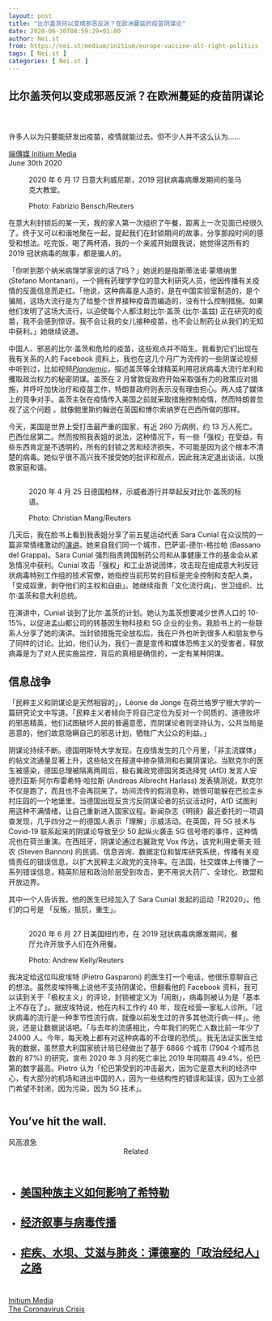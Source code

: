 ```yaml
---
layout: post
title: "比尔盖茨何以变成邪恶反派？在欧洲蔓延的疫苗阴谋论"
date: 2020-06-30T08:59:29+01:00
author: Nei.st
from: https://nei.st/medium/initium/europe-vaccine-alt-right-politics
tags: [ Nei.st ]
categories: [ Nei.st ]
---
```


<article class="post-22112 post type-post status-publish format-standard hentry category-initium tag-the-coronavirus-crisis" id="post-22112"> <header class="page-header medium Archives"><div class="page-header__image"></div><div class="page-header__content"><h1 class="page-title text-align-center">比尔盖茨何以变成邪恶反派？在欧洲蔓延的疫苗阴谋论</h1></div> </header><div class="entry-content aesop-entry-content" id="post-22112-content"><link as="font" crossorigin="anonymous" href="//cdn.jsdelivr.net/gh/0nd1jyU39XQ/_/glyph/font-face/0uIzqoZjSuJfvSBnvgXTcApMtcVhMcpr.woff" rel="preload" type="font/woff"/><link as="font" crossorigin="anonymous" href="//cdn.jsdelivr.net/gh/0nd1jyU39XQ/_/glyph/font-face/1sTnSLZWDKucPX6SAk.woff" rel="preload" type="font/woff"/><p class="blog-post__description">许多人以为只要能研发出疫苗，疫情就能过去。但不少人并不这么认为……</p><span id="more-22112"></span><div class="container uiScale uiScale-ui--regular uiScale-caption--regular u-flexCenter u-marginVertical24 u-fontSize15 js-postMetaLockup"><div class="u-flex0"><a class="initium __link-logo" dir="auto" href="//nei.st/medium/initium"></a></div><div class="u-flex1 u-paddingLeft15 u-overflowHidden"><div class="u-paddingBottom3"><a class="initium __link-logo" dir="auto" href="//nei.st/medium/initium">端傳媒 Initium Media</a></div><div class="ui-caption u-noWrapWithEllipsis js-testPostMetaInlineSupplemental"><time>June 30th 2020</time></div></div></div><div class="container large img edge"><div class="aspectRatioPlaceholder"><div class="progressiveMedia" data-height="720" data-width="1080"> <img alt="" class="progressiveMedia-image" data-src="https://cdn.jsdelivr.net/gh/0nd1jyU39XQ/_/img/1/c707920c9b214dcba3b5a70de4a647ee.jpg" src="https://cdn.jsdelivr.net/gh/0nd1jyU39XQ/_/img/1/c707920c9b214dcba3b5a70de4a647ee.jpg"/></div></div><div class="aesop-image-component"> <figure class="aesop-image-component-image aesop-component-align-center aesop-image-component-caption-left"> <figcaption class="aesop-image-component-caption"><p class="aesop-cap-description">2020 年 6 月 17 日意大利威尼斯，2019 冠状病毒病爆发期间的圣马克大教堂。</p><p class="aesop-cap-cred">Photo: Fabrizio Bensch/Reuters</p> </figcaption> </figure></div></div><p>在意大利封锁后的某一天，我的家人第一次组织了午餐，距离上一次见面已经很久了。终于又可以和谐地聚在一起，提起我们在封锁期间的故事，分享那段时间的感受和想法。吃完饭，喝了两杯酒，我的一个亲戚开始跟我说，她觉得这所有的 2019 冠状病毒的故事，都是骗人的。</p><p>「你听到那个纳米病理学家说的话了吗？」她说的是指斯蒂法诺·蒙塔纳里 (Stefano Montanari)，一个拥有药理学学位的意大利研究人员，他因传播有关疫情的反面信息而走红。「他说，这种病毒是人造的，是在中国实验室制造的，是个骗局，这场大流行是为了给整个世界接种疫苗而编造的，没有什么控制措施。如果他们发明了这场大流行，以迫使每个人都注射比尔·盖茨 (比尔·盖兹) 正在研究的疫苗，我不会感到惊讶。我不会让我的女儿接种疫苗，也不会让制药业从我们的无知中获利。」她继续说道。</p><p>中国人、邪恶的比尔·盖茨和危险的疫苗，这些观点并不陌生。我看到它们出现在我有关系的人的 Facebook 资料上，我也在这几个月广为流传的一些阴谋论视频中听到过，比如视频<a href="https://www.youtube.com/watch?v=YqWUuOqf_TU" rel="noopener noreferrer nofollow" target="_blank"><em>Plandemic</em></a>，描述盖茨等全球精英利用冠状病毒大流行牟利和攫取政治权力的秘密阴谋。盖茨在 2 月曾敦促政府开始采取强有力的政策应对措施，并呼吁加快治疗和疫苗工作，特朗普政府则表示没有理由担心。两人成了媒体上的竞争对手。盖茨主张在疫情传入美国之前就采取措施控制疫情，然而特朗普忽视了这个问题 。就像鲍里斯约翰逊在英国和博尔索纳罗在巴西所做的那样。</p><p>今天，美国是世界上受打击最严重的国家，有近 260 万病例，约 13 万人死亡。巴西位居第二。然而按照我表姐的说法，这种情况下，有一些「强权」在受益，有些东西肯定是不透明的，所有的封锁之苦和经济损失，不可能是因为这个根本不清楚的病毒。她似乎很不高兴我不接受她的批评和观点，因此我决定退出谈话，以挽救家庭和谐。</p><div class="container img edge"><div class="aspectRatioPlaceholder"><div class="progressiveMedia" data-height="720" data-width="1080"> <img alt="" class="progressiveMedia-image" data-src="https://cdn.jsdelivr.net/gh/0nd1jyU39XQ/_/img/1/c3820320b2384c1ba2edab2f7dda9df7.jpg" src="https://cdn.jsdelivr.net/gh/0nd1jyU39XQ/_/img/1/c3820320b2384c1ba2edab2f7dda9df7.jpg"/></div></div><div class="aesop-image-component"> <figure class="aesop-image-component-image aesop-component-align-center aesop-image-component-caption-left"> <figcaption class="aesop-image-component-caption"><p class="aesop-cap-description">2020 年 4 月 25 日德国柏林，示威者游行并举起反对比尔·盖茨的标语。</p><p class="aesop-cap-cred">Photo: Christian Mang/Reuters</p> </figcaption> </figure></div></div><p>几天后，我在脸书上看到我表姐分享了前五星运动代表 Sara Cunial 在众议院的一篇非常情绪激动的<a href="https://www.youtube.com/watch?v=2A0pDj4r2D8" rel="noopener noreferrer nofollow" target="_blank">演讲</a>。她来自我们同一个城市，巴萨诺-德尔-格拉帕 (Bassano del Grappa)。Sara Cunial 强烈指责跨国制药公司和从事健康工作的基金会从紧急情况中获利。Cunial 攻击「强权」和工业游说团体，攻击现在组成意大利反冠状病毒特别工作组的技术官僚，她指控当前形势的目标是完全控制和支配人类，「变成奴隶，剥夺他们的主权和自由」。她继续指责「文化流行病」、世卫组织、比尔·盖茨和意大利总统。</p><div class="code-block code-block-1" style="margin: 8px 0; clear: both;"><div class="container ads_KbHEVhh8Rw"><div class="card card--blog post-sidebar"><div class="card-body"><div class="logo_ngcontent-kty-0"> </div><div class="iframe-blocker U6XAMK63Vh00WqvF2BacIQ"><div class="background-h60B"> </div><div class="WumZiPCS4MeMw4pxQ"> </div></div></div><div class="card-footer"><div class="card-footer-wrapper" layout="row bottom-left"></div></div></div></div></div><p>在演讲中，Cunial 谈到了比尔·盖茨的计划。她认为盖茨想要减少世界人口的 10-15%，以促进孟山都公司的转基因生物科技和 5G 企业的业务。我脸书上的一些联系人分享了她的演讲。当封锁措施完全放松后，我在户外也听到很多人和朋友参与了同样的讨论。比如，他们认为，我们一直是宣传和媒体恐怖主义的受害者，释放病毒是为了对人民实施监控，背后的真相是确信的，一定有某种阴谋。</p><h2>信息战争</h2><p>「民粹主义和阴谋论是天然相容的」，Léonie de Jonge 在荷兰格罗宁根大学的一篇研究论文中写道。「民粹主义者倾向于将自己定位为反对一个同质的、道德败坏的邪恶精英，他们试图破坏人民的普遍意愿，而阴谋论者则坚持认为，公共当局是恶意的，他们故意隐瞒自己的邪恶计划，牺牲广大公众的利益。」</p><p>阴谋论持续不断。德国明斯特大学发现，在疫情发生的几个月里，「非主流媒体」的帖文流通量显著上升，这些帖文在报道中掺杂猜测和右翼阴谋论。当默克尔的医生被感染，德国总理被隔离两周后，极右翼政党德国另类选择党 (AfD) 发言人安德烈亚斯·阿尔布雷希特·哈拉斯 (Andreas Albrecht Harlass) 发表猜测说，默克尔不仅是跑了，而且也不会再回来了。坊间流传的假消息称，她很可能躲在巴拉圭乡村庄园的一个地堡里。当德国出现反贪污反阴谋论者的抗议活动时，AfD 试图利用这种不满情绪，让自己重新进入国家议程。新闻杂志《明镜》最近委托的一项调查发现，几乎四分之一的德国人表示「理解」示威活动。在英国，将 5G 技术与 Covid-19 联系起来的阴谋论导致至少 50 起纵火袭击 5G 信号塔的事件，这种情况也在荷兰重演。在西班牙，阴谋论通过右翼政党 Vox 传达，该党利用史蒂夫·班农 (Steven Bannon) 的民调、信息咨询、数据定位和智库研究系统，传播有关疫情责任的错误信息，以扩大民粹主义政党的支持率。在法国，社交媒体上传播了一系列错误信息，精英阶层和政治阶层受到攻击，更不用说大药厂、全球化、欧盟和开放边界。</p><p>其中一个人告诉我，他的医生已经加入了 Sara Cunial 发起的运动「R2020」。他们的口号是 「反叛，抵抗，重生」。</p><div class="container img edge"><div class="aspectRatioPlaceholder"><div class="progressiveMedia" data-height="720" data-width="1080"> <img alt="" class="progressiveMedia-image" data-src="https://cdn.jsdelivr.net/gh/0nd1jyU39XQ/_/img/1/be2542e6c65f4e86af78ee13755a1407.jpg" src="https://cdn.jsdelivr.net/gh/0nd1jyU39XQ/_/img/1/be2542e6c65f4e86af78ee13755a1407.jpg"/></div></div><div class="aesop-image-component"> <figure class="aesop-image-component-image aesop-component-align-center aesop-image-component-caption-left"> <figcaption class="aesop-image-component-caption"><p class="aesop-cap-description">2020 年 6 月 27 日美国纽约市，在 2019 冠状病毒病爆发期间，餐厅允许开放予人们在外用餐。</p><p class="aesop-cap-cred">Photo: Andrew Kelly/Reuters</p> </figcaption> </figure></div></div><p>我决定给这位叫皮埃特 (Pietro Gasparoni) 的医生打一个电话，他很乐意聊自己的想法。虽然皮埃特嘴上说他不支持阴谋论，但翻看他的 Facebook 资料，我可以读到关于「极权主义」的评论，封锁被定义为「闹剧」，病毒则被认为是「基本上不存在了」。据皮埃特说，他在内科工作约 40 年，现在经营一家私人诊所。「冠状病毒的流行是一种季节性流行病，就像以前发生过的许多其他流行病一样」。他说，还是让数据说话吧。「与去年的流感相比，今年我们的死亡人数比前一年少了 24000 人。今年，每天晚上都有对这种病毒的不合理的恐慌」。我无法证实医生给我的数据，虽然意大利国家统计局已经做出了基于 6866 个城市 (7904 个城市总数的 87%) 的研究，宣布 2020 年 3 月的死亡率比 2019 年同期高 49.4%，伦巴第的数字最高。Pietro 认为「伦巴第受到的冲击最大，因为它是意大利的经济中心，有大部分的机场和进出中国的人，因为一些结构性的错误和延误，因为工业部门希望不封闭，因为污染，因为 5G 技术」。</p><div class="aesop-content-comp-wrap aesop-content-comp-columns-1" id="aesop-content-component"><div class="container img gfw edge"><div class="BarrierFailsafe__fullBarrier___2bFWd"><div class="aspectRatioPlaceholder nykpaywall"><div class="progressiveMedia" data-height="880" data-width="1040"> <img alt="" class="progressiveMedia-image lazyload" data-src="https://cdn.jsdelivr.net/gh/0nd1jyU39XQ/_/img/1/full-desktop@2x.png" src="https://cdn.jsdelivr.net/gh/0nd1jyU39XQ/_/img/1/full-desktop@2x.png"/></div></div><h1 class="BarrierFailsafe__header___1VGQh">You’ve hit the wall.</h1><div class="BarrierFailsafe__body___2hQxl">风高浪急 <a class="wdAUwEkxSXQjBoQ" href="https://nei.st/medium/j2c6srlbezlceyrdintsxq" rel="noopener noreferrer nofollow" target="_blank"><span class="svgIcon svgIcon--questionMark svgIcon--19px"></span></a></div></div></div></div><section class="jsx-1092709871 collection"><header class="jsx-1092709871 container"><span class="jsx-65431776 text-icon text-right size-md spacing-xxtight weight-medium"><span class="jsx-65431776 text"><span class="jsx-1092709871">Related</span></span></span></header><ul class="jsx-1092709871 collection-list"><li class="jsx-1092709871"><section class="jsx-2013367371 container"><div class="jsx-2013367371 content no-cover type-collection"><div class="jsx-2013367371 left"> <a class="jsx-2013367371" href="https://www.google.com/url?q=https://nei.st/medium/newyorker/how-american-racism-influenced-hitler&amp;sa=U&amp;ved=2ahUKEwic-YSghqnqAhUhILcAHRjID9sQFjAAegQIBxAB&amp;usg=AOvVaw14eq28HbPf6MFsGn_uZIa3"><h2 class="jsx-2996311878 sidebar">美国种族主义如何影响了希特勒</h2> </a></div></div></section></li><li class="jsx-1092709871"><section class="jsx-2013367371 container"><div class="jsx-2013367371 content no-cover type-collection"><div class="jsx-2013367371 left"> <a class="jsx-2013367371" href="https://www.google.com/url?q=https://nei.st/medium/comparative/csalrm_v0d2pltp5d1bhaw&amp;sa=U&amp;ved=2ahUKEwio_bm9h6nqAhWhW3wKHUFhBwsQFjAAegQIARAB&amp;usg=AOvVaw2O56JDkxbQEZuKhRuPfFLD"><h2 class="jsx-2996311878 sidebar">经济叙事与病毒传播</h2> </a></div></div></section></li><li class="jsx-1092709871"><section class="jsx-2013367371 container"><div class="jsx-2013367371 content no-cover type-collection"><div class="jsx-2013367371 left"> <a class="jsx-2013367371" href="https://www.google.com/url?q=https://nei.st/medium/initium/tedros-adhanom-who-africa&amp;sa=U&amp;ved=2ahUKEwj65pjshqnqAhU38XMBHXKNAn8QFjAGegQIBBAB&amp;usg=AOvVaw2gLN2TPmxAQVIQwO_eiaxt"><h2 class="jsx-2996311878 sidebar">疟疾、水坝、艾滋与肺炎：谭德塞的「政治经纪人」之路</h2> </a></div></div></section></li></ul></section><div class="container qyoLgsBMfk2RyP6PZqEQUQ"><div class="TA9FsqtAclEQEnnC"><a class="q9pBoz6iftkg" href="https://nei.st/medium/initium?source=https://theinitium.com/article/20200630-international-europe-vaccine-alt-right-politics/" rel="noopener noreferrer nofollow"><div class="ISq0AssRMiRdK46s31e1tA"><div class="VBC0sS11TRzyNj7ur4DqLQ"></div></div></a></div></div><div class="code-block code-block-2" style="margin: 8px 0; clear: both;"> <br/><div class="container ads_KbHEVhh8Rw"><div class="card card--blog post-sidebar"><div class="card-body"><div class="logo_ngcontent-kty-0"> </div><div class="iframe-blocker U6XAMK63Vh00WqvF2BacIQ"><div class="background-h60B"> </div><div class="WumZiPCS4MeMw4pxQ"> </div></div></div><div class="card-footer"><div class="card-footer-wrapper" layout="row bottom-left"></div></div></div></div></div></div> <footer class="entry-footer"><div class="categories icon-link"><a href="https://nei.st/category/medium/initium" rel="category tag">Initium Media</a></div><div class="tags icon-link"><a href="https://nei.st/tag/the-coronavirus-crisis" rel="tag">The Coronavirus Crisis</a></div> </footer></article>

